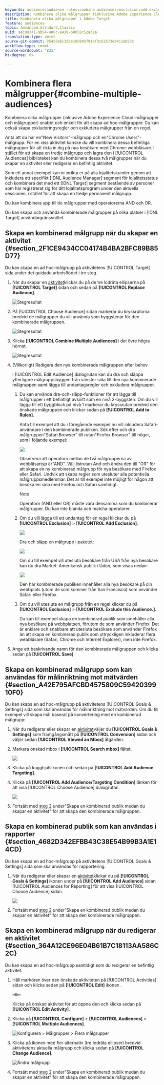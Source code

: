 ```yaml
---
keywords: audience;audience rules;combine audiences;exclusion;add exclusion;exclude;combining audiences;adhoc audience;ad hoc audience
description: Kombinera olika målgrupper (inklusive Adobe Experience Cloud-målgrupper och målgrupper) snabbt och enkelt för att skapa ad hoc-målgrupper. Du kan också skapa exkluderingsregler och exkludera målgrupper från en regel.
title: Kombinera olika målgrupper i Adobe Target
feature: audiences
topic: Advanced,Standard,Classic
uuid: aec09341-9b54-400c-a438-60058c52ac2a
translation-type: tm+mt
source-git-commit: 95450abc32be19d04b791af3c62673e9411ab53c
workflow-type: tm+mt
source-wordcount: '831'
ht-degree: 0%

---
```



# Kombinera flera målgrupper{#combine-multiple-audiences}

Kombinera olika målgrupper (inklusive Adobe Experience Cloud-målgrupper och målgrupper) snabbt och enkelt för att skapa ad hoc-målgrupper. Du kan också skapa exkluderingsregler och exkludera målgrupper från en regel.

Anta att du har en&quot;New Visitors&quot;-målgrupp och en&quot;Chrome Users&quot;-målgrupp. För en viss aktivitet kanske du vill kombinera dessa befintliga målgrupper för att rikta in dig på nya besökare med Chrome-webbläsare. I stället för att skapa en tredje målgrupp och lagra den i [!UICONTROL Audiences] biblioteket kan du kombinera dessa två målgrupper när du skapar en aktivitet eller redigerar en befintlig aktivitet.

Som ett annat exempel kan ni inrikta er på alla lojalitetskunder genom att inkludera ett specifikt [!DNL Audience Manager] segment för lojalitetsstatus och kombinera det med ett [!DNL Target] segment bestående av personer som har registrerat sig för ditt lojalitetsprogram under den aktuella sessionen, i stället för att skapa en tredje permanent målgrupp.

Du kan kombinera upp till tio målgrupper med operatorerna AND och OR.

Du kan skapa och använda kombinerade målgrupper på olika platser i [!DNL Target] användargränssnittet.

## Skapa en kombinerad målgrupp när du skapar en aktivitet {#section_2F1CE9434CC04174B4BA2BFC89B85D77}

Du kan skapa en ad hoc-målgrupp på aktivitetens [!UICONTROL Target] sida under det guidade arbetsflödet i tre steg.

1. När du skapar en [aktivitet](/help/c-activities/activities.md#concept_D317A95A1AB54674BA7AB65C7985BA03)klickar du på de tre lodräta ellipserna på **[!UICONTROL Target]** sidan och sedan på **[!UICONTROL Replace Audience]**.

   ![Stegresultat](assets/edit_audience.png)

1. På [!UICONTROL Choose Audience] sidan markerar du kryssrutorna bredvid de målgrupper du vill använda som byggstenar för den kombinerade målgruppen.

   ![Stegresultat](assets/combine_multiple_audiences1.png)

1. Klicka **[!UICONTROL Combine Multiple Audiences]** i det övre högra hörnet.

   ![Stegresultat](assets/combine_multiple_audiences2.png)

1. (Villkorligt) Redigera den nya kombinerade målgruppen efter behov.

   I [!UICONTROL Edit Audience] dialogrutan kan du dra och släppa ytterligare målgruppsbyggen från vänster sida till den nya kombinerade målgruppen samt lägga till undantagsregler och exkludera målgrupper.

   1. Du kan använda dra-och-släpp-funktioner för att lägga till målgrupper i ett befintligt avsnitt som en nivå 2-byggsten. Om du vill lägga till ett byggblock på nivå 1 markerar du kryssrutan bredvid den önskade målgruppen och klickar sedan på **[!UICONTROL Add to Rules]**.

      Anta till exempel att du i föregående exempel nu vill inkludera Safari-användare i den kombinerade publiken. Sök efter och dra målgruppen&quot;Safari Browser&quot; till rutan&quot;Firefox Browser&quot; till höger, som i följande exempel:

      ![](assets/combine_multiple_audiences3.png)

      Observera att operatorn mellan de två målgrupperna av webbläsartyp är&quot;AND&quot;. Välj listrutan And och ändra den till &quot;OR&quot; för att skapa en ny kombinerad målgrupp för nya besökare med Firefox eller Safari. Undvik att skapa regler som utesluter alla potentiella målgruppsmedlemmar. Det är till exempel inte möjligt för någon att besöka en sida med Firefox och Safari samtidigt.

      >[!NOTE]
      >
      >Operatorn (AND eller OR) måste vara densamma som du kombinerar målgrupper. Du kan inte blanda och matcha operatorer.

   1. Om du vill lägga till ett undantag för en regel klickar du på **[!UICONTROL Exclusion]** > **[!UICONTROL Add Exclusion]**.

      ![](assets/combine_multiple_audiences3a.png)

      Dra och släpp en målgrupp i paketet:

      ![](assets/combine_multiple_audiences3b.png)

      Om du till exempel vill utesluta besökare från USA från nya besökare kan du dra Market: Amerikansk publik i lådan, som visas nedan:

      ![](assets/combine_multiple_audiences3b2.png)

      Den här kombinerade publiken innehåller alla nya besökare på din webbplats (utom de som kommer från San Francisco) som använder Safari eller Firefox.

   1. Om du vill utesluta en målgrupp från en regel klickar du på **[!UICONTROL Exclusion]** > **[!UICONTROL Exclude this Audience.]**.

      Du kan till exempel skapa en kombinerad publik som innehåller alla nya besökare på webbplatsen, förutom de som använder Firefox. Det är enklare och snabbare att utesluta besökare som använder Firefox än att skapa en kombinerad publik som uttryckligen inkluderar flera webbläsare (Safari, Chrome och Internet Explorer), men inte Firefox.

1. Ange ett beskrivande namn för den kombinerade målgruppen och klicka sedan på **[!UICONTROL Save]**.

## Skapa en kombinerad målgrupp som kan användas för målinriktning mot mätvärden {#section_A42E795AFCBD4575809C5942039910F0}

Du kan skapa en ad hoc-målgrupp på aktivitetens [!UICONTROL Goals & Settings] sida som ska användas för målinriktning mot mätvärden. Om du till exempel vill skapa mål baserat på konvertering med en kombinerad målgrupp:

1. När du redigerar eller skapar en [aktivitet](/help/c-activities/activities.md#concept_D317A95A1AB54674BA7AB65C7985BA03)väljer du **[!UICONTROL Goals & Settings]** som framgångsmått på **[!UICONTROL Conversion]** sidan och väljer sedan **[!UICONTROL Viewed an Mbox]** åtgärden.
1. Markera önskad mbox i **[!UICONTROL Search mbox]** fältet.

   ![](assets/combine_multiple_audiences4.png)

1. Klicka på kugghjulsikonen och sedan på **[!UICONTROL Add Audience Targeting]**.
1. Klicka på **[!UICONTROL Add Audience/Targeting Condition]** länken för att visa [!UICONTROL Choose Audience] dialogrutan.

   ![](assets/combine_multiple_audiences5.png)

1. Fortsätt med [steg 2](/help/c-target/combining-multiple-audiences.md#section_2F1CE9434CC04174B4BA2BFC89B85D77) under&quot;Skapa en kombinerad publik medan du skapar en aktivitet&quot; för att skapa den kombinerade målgruppen.

## Skapa en kombinerad publik som kan användas i rapporter {#section_4682D342EFBB43C38E54B99B3A1E14CD}

Du kan skapa en ad hoc-målgrupp på aktivitetens [!UICONTROL Goals & Settings] sida som ska användas för rapportering.

1. När du redigerar eller skapar en [aktivitet](/help/c-activities/activities.md#concept_D317A95A1AB54674BA7AB65C7985BA03)klickar du på **[!UICONTROL Goals & Settings]** ikonen under på **[!UICONTROL Add Audience]** sidan [!UICONTROL Audiences for Reporting] för att visa [!UICONTROL Choose Audience] sidan.

   ![](assets/combine_multiple_audiences6.png)

1. Fortsätt med [steg 2](/help/c-target/combining-multiple-audiences.md#section_2F1CE9434CC04174B4BA2BFC89B85D77) under&quot;Skapa en kombinerad publik medan du skapar en aktivitet&quot; för att skapa den kombinerade målgruppen.

## Skapa en kombinerad målgrupp när du redigerar en aktivitet {#section_364A12CE96E04B61B7C18113AA586C2C}

Du kan skapa en ad hoc-målgrupp samtidigt som du redigerar en befintlig aktivitet.

1. Håll markören över den önskade aktiviteten på [!UICONTROL Activities] sidan och klicka sedan på **[!UICONTROL Edit]** ikonen .

   eller

   Klicka på önskad aktivitet för att öppna den och klicka sedan på **[!UICONTROL Edit Activity]**.

1. Klicka på **[!UICONTROL Configure]** > **[!UICONTROL Audiences]** > **[!UICONTROL Multiple Audiences]**.

   ![Konfigurera > Målgrupper > Flera målgrupper](/help/c-target/assets/combine_multiple_audiences7.png)

1. Klicka på ikonen med fler alternativ (tre lodräta ellipser) bredvid aktivitetens aktuella målgrupp och klicka sedan på **[!UICONTROL Change Audience]**.

   ![Ändra målgrupp](/help/c-target/assets/combine_multiple_audiences8.png)

1. Fortsätt med [steg 2](/help/c-target/combining-multiple-audiences.md#section_2F1CE9434CC04174B4BA2BFC89B85D77) under&quot;Skapa en kombinerad publik medan du skapar en aktivitet&quot; för att skapa den kombinerade målgruppen.